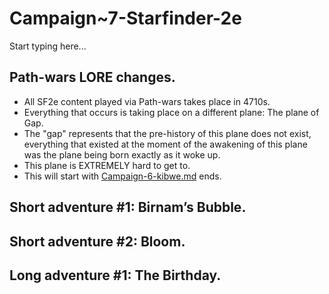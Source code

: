 # Campaign~7-Starfinder-2e

Start typing here...

## Path-wars LORE changes.

- All SF2e content played via Path-wars takes place in 4710s.
- Everything that occurs is taking place on a different plane: The plane of Gap.
- The "gap" represents that the pre-history of this plane does not exist, everything that existed at the moment of 
  the awakening of this plane was the plane being born exactly as it woke up.
- This plane is EXTREMELY hard to get to.
- This will start with [Campaign-6-kibwe.md](Campaign~6-kibwe.md) ends.

## Short adventure #1: Birnam’s Bubble.

## Short adventure #2: Bloom.

## Long adventure #1: The Birthday.
